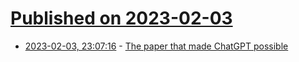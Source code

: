 # [Published on 2023-02-03](index.md)

* [2023-02-03, 23:07:16](https://news.ycombinator.com/item?id=34649113) - [The paper that made ChatGPT possible](https://arxiv.org/abs/1706.03762)
